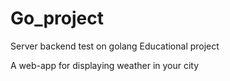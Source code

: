 # Go_project
 Server backend test on golang
 Educational project
 
 A web-app for displaying weather in your city
